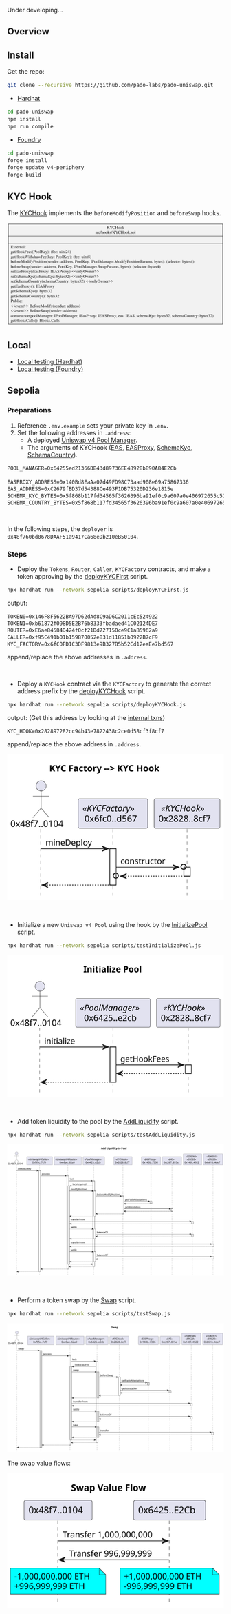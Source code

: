 

Under developing...


## Overview



## Install

Get the repo:

```sh
git clone --recursive https://github.com/pado-labs/pado-uniswap.git
```

- [Hardhat](https://hardhat.org/)

```sh
cd pado-uniswap
npm install
npm run compile
```


- [Foundry](https://book.getfoundry.sh/)

```sh
cd pado-uniswap
forge install
forge update v4-periphery
forge build
```

## KYC Hook

The [KYCHook](./src/hooks/KYCHook.sol) implements the `beforeModifyPosition` and `beforeSwap` hooks.

![KYCHook Contract](./docs/class/KYCHookContract.svg)


## Local

- [Local testing (Hardhat)](./docs/README.hardhat.md)
- [Local testing (Foundry)](./docs/README.foundry.md)


## Sepolia


### Preparations

1. Reference `.env.example` sets your private key in `.env`.
2. Set the following addresses in `.address`:
   - A deployed [Uniswap v4 Pool Manager](https://sepolia.etherscan.io/address/0x64255ed21366DB43d89736EE48928b890A84E2Cb). 
   - The arguments of KYCHook ([EAS](https://sepolia.etherscan.io/address/0xC2679fBD37d54388Ce493F1DB75320D236e1815e), [EASProxy](https://sepolia.etherscan.io/address/0x140Bd8EaAa07d49FD98C73aad908e69a75867336), [SchemaKyc](https://sepolia.easscan.org/schema/view/0x5f868b117fd34565f3626396ba91ef0c9a607a0e406972655c5137c6d4291af9), [SchemaCountry](https://sepolia.easscan.org/schema/view/0x5f868b117fd34565f3626396ba91ef0c9a607a0e406972655c5137c6d4291af9)).

```log
POOL_MANAGER=0x64255ed21366DB43d89736EE48928b890A84E2Cb

EASPROXY_ADDRESS=0x140Bd8EaAa07d49FD98C73aad908e69a75867336
EAS_ADDRESS=0xC2679fBD37d54388Ce493F1DB75320D236e1815e
SCHEMA_KYC_BYTES=0x5f868b117fd34565f3626396ba91ef0c9a607a0e406972655c5137c6d4291af9
SCHEMA_COUNTRY_BYTES=0x5f868b117fd34565f3626396ba91ef0c9a607a0e406972655c5137c6d4291af9
```

<br>

In the following steps, the `deployer` is `0x48f760bd0678DAAF51a9417Ca68eDb210eB50104`.


### Steps

- Deploy the `Tokens`, `Router`, `Caller`, `KYCFactory` contracts, and make a token approving by the [deployKYCFirst](./scripts/deployKYCFirst.js) script.

```sh
npx hardhat run --network sepolia scripts/deployKYCFirst.js
```

output:

```log
TOKEN0=0x146F8F5622BA97D62dAd8C9aD6C2011cEc524922
TOKEN1=0xb61872f098D5E2B76b8333fbadaed41C02124DE7
ROUTER=0xE6ae84584D424f0cf21Dd727150ce9C1aB5962a9
CALLER=0xf95C491b01b159870052e831d11851b0922B7cF9
KYC_FACTORY=0x6fC0FD1C3DF9813e9B327B5b52Cd12eaEe7bd567
```
append/replace the above addresses in `.address`.


<br>


- Deploy a `KYCHook` contract via the `KYCFactory` to generate the correct address prefix by the [deployKYCHook](./scripts/deployKYCHook.js) script. 

```sh
npx hardhat run --network sepolia scripts/deployKYCHook.js
```

output: (Get this address by looking at the [internal txns](https://sepolia.etherscan.io/tx/0x2b1ee31377cbc2674290af01de4ad693765c65221bb842b701aa88c8728c3440#internal))

```log
KYC_HOOK=0x282897282cc94b43e7822438c2ce0d58cf3f8cf7
```
append/replace the above address in `.address`.


![KYC Hook](./docs/sepolia/KYCHook.svg)


<br>

- Initialize a new `Uniswap v4 Pool` using the hook by the [InitializePool](./scripts/testInitializePool.js) script.

```sh
npx hardhat run --network sepolia scripts/testInitializePool.js
```

![Initialize Pool](./docs/sepolia/InitializePool.svg)

<br>



- Add token liquidity to the pool by the [AddLiquidity](./scripts/testAddLiquidity.js) script.

```sh
npx hardhat run --network sepolia scripts/testAddLiquidity.js
```
![Add Liquidity](./docs/sepolia/AddLiquidity.svg)


<br>


- Perform a token swap by the [Swap](./scripts/testSwap.js) script.

```sh
npx hardhat run --network sepolia scripts/testSwap.js
```

![Swap Tokens](./docs/sepolia/Swap.svg)


The swap value flows:

![Swap Value Flows](./docs/sepolia/SwapValueFlow.svg)

